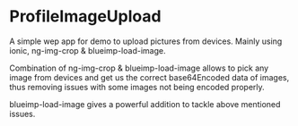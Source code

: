 # ProfileImageUpload
A simple wep app for demo to upload pictures from devices. Mainly using ionic, ng-img-crop &amp; blueimp-load-image.

Combination of ng-img-crop & blueimp-load-image allows to pick any image from devices and get us the correct base64Encoded data of images, thus removing issues with some images not being encoded properly.

blueimp-load-image gives a powerful addition to tackle above mentioned issues.